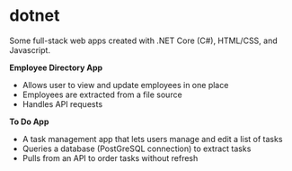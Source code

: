 # dotnet
Some full-stack web apps created with .NET Core (C#), HTML/CSS, and Javascript. <br>

**Employee Directory App**
- Allows user to view and update employees in one place
- Employees are extracted from a file source
- Handles API requests 

**To Do App**
- A task management app that lets users manage and edit a list of tasks
- Queries a database (PostGreSQL connection) to extract tasks
- Pulls from an API to order tasks without refresh
